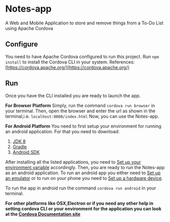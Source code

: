 # Notes-app
A Web and Mobile Application to store and remove things from a To-Do List using Apache Cordova

## Configure
You need to have Apache Cordova configured to run this project. Run `npm install` to install the Cordova CLI in your system.
References: [https://cordova.apache.org/](https://cordova.apache.org/)

## Run
Once you have the CLI installed you are ready to launch the app.

**For Browser Platform**
Simply, run the command `cordova run browser` in your terminal. Then, open the browser and enter the url as shown in the terminal,i.e. `localhost:8080/index.html`
Now, you can use the Notes-app.

**For Android Platform** 
You need to first setup your environment for running an android application. For that you need to download:
1. [JDK 8](https://www.oracle.com/java/technologies/javase-jdk8-downloads.html)
2. [Gradle](https://gradle.org/install/)
3. [Android SDK](https://developer.android.com/studio/index.html)

After installing all the listed applications, you need to [Set up your environment variable](https://cordova.apache.org/docs/en/latest/guide/platforms/android/index.html#setting-environment-variables) accordingly.
Then, you are ready to run the Notes-app as an android application. To run an android app you either need to [Set up an emulator](https://cordova.apache.org/docs/en/latest/guide/platforms/android/index.html#setting-up-an-emulator) or to run on your phone you need to [Set up a hardware device](https://developer.android.com/studio/run/device).

To run the app in android run the command `cordova run android` in your terminal.

**For other platforms like OSX,Electron or if you need any other help in setting cordova CLI or your environment for the application you can look at the [Cordova Documentation site](https://cordova.apache.org/docs/en/latest/)** 
